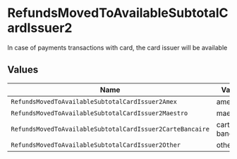 # RefundsMovedToAvailableSubtotalCardIssuer2

In case of payments transactions with card, the card issuer will be available


## Values

| Name                                                      | Value                                                     |
| --------------------------------------------------------- | --------------------------------------------------------- |
| `RefundsMovedToAvailableSubtotalCardIssuer2Amex`          | amex                                                      |
| `RefundsMovedToAvailableSubtotalCardIssuer2Maestro`       | maestro                                                   |
| `RefundsMovedToAvailableSubtotalCardIssuer2CarteBancaire` | carte-bancaire                                            |
| `RefundsMovedToAvailableSubtotalCardIssuer2Other`         | other                                                     |